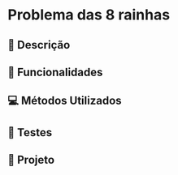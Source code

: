# Problema das 8 rainhas

## 📝 Descrição

## 🚀 Funcionalidades


## 💻 Métodos Utilizados


## 🧪 Testes


 ## 📖 Projeto


